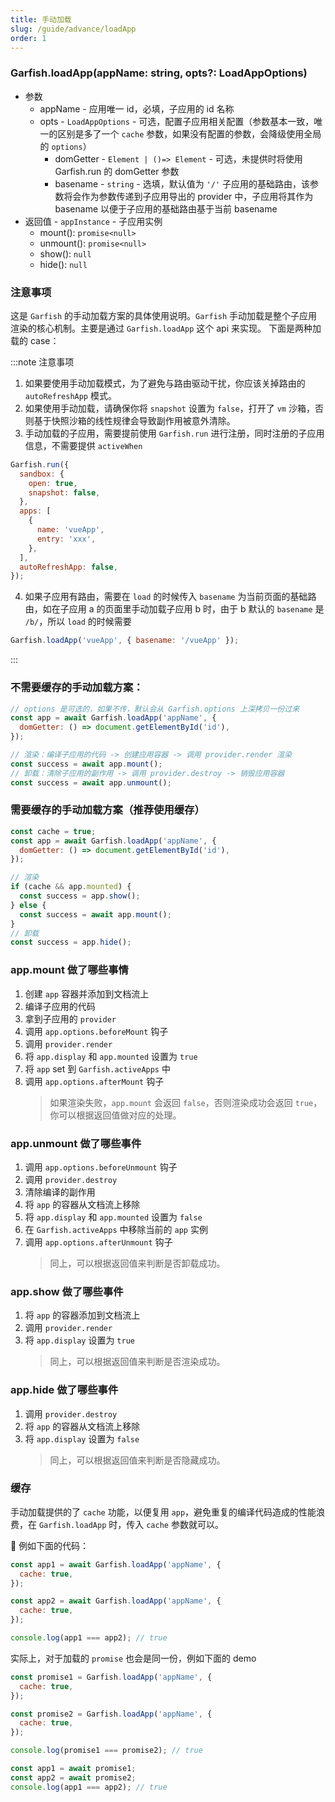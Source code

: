 ```yaml
---
title: 手动加载
slug: /guide/advance/loadApp
order: 1
---
```


### Garfish.loadApp(appName: string, opts?: LoadAppOptions)

- 参数
  - appName - 应用唯一 id，必填，子应用的 id 名称
  - opts - `LoadAppOptions` - 可选，配置子应用相关配置（参数基本一致，唯一的区别是多了一个 `cache` 参数，如果没有配置的参数，会降级使用全局的 `options`）
    - domGetter - `Element | ()=> Element` - 可选，未提供时将使用 Garfish.run 的 domGetter 参数
    - basename - `string` - 选填，默认值为 `'/'` 子应用的基础路由，该参数将会作为参数传递到子应用导出的 provider 中，子应用将其作为 basename 以便于子应用的基础路由基于当前 basename
- 返回值 - `appInstance` - 子应用实例
  - mount(): `promise<null>`
  - unmount(): `promise<null>`
  - show(): `null`
  - hide(): `null`

### 注意事项

这是 `Garfish` 的手动加载方案的具体使用说明。`Garfish` 手动加载是整个子应用渲染的核心机制。主要是通过 `Garfish.loadApp` 这个 api 来实现。
下面是两种加载的 case：

:::note 注意事项

1. 如果要使用手动加载模式，为了避免与路由驱动干扰，你应该关掉路由的 `autoRefreshApp` 模式。
2. 如果使用手动加载，请确保你将 `snapshot` 设置为 `false`，打开了 `vm` 沙箱，否则基于快照沙箱的线性规律会导致副作用被意外清除。
3. 手动加载的子应用，需要提前使用 `Garfish.run` 进行注册，同时注册的子应用信息，不需要提供 `activeWhen`

```js
Garfish.run({
  sandbox: {
    open: true,
    snapshot: false,
  },
  apps: [
    {
      name: 'vueApp',
      entry: 'xxx',
    },
  ],
  autoRefreshApp: false,
});
```

4. 如果子应用有路由，需要在 `load` 的时候传入 `basename` 为当前页面的基础路由，如在子应用 a 的页面里手动加载子应用 b 时，由于 b 默认的 `basename` 是 `/b/`，所以 `load` 的时候需要

```js
Garfish.loadApp('vueApp', { basename: '/vueApp' });
```

:::

### 不需要缓存的手动加载方案：

```js
// options 是可选的，如果不传，默认会从 Garfish.options 上深拷贝一份过来
const app = await Garfish.loadApp('appName', {
  domGetter: () => document.getElementById('id'),
});

// 渲染：编译子应用的代码 -> 创建应用容器 -> 调用 provider.render 渲染
const success = await app.mount();
// 卸载：清除子应用的副作用 -> 调用 provider.destroy -> 销毁应用容器
const success = await app.unmount();
```

### 需要缓存的手动加载方案（推荐使用缓存）

```js
const cache = true;
const app = await Garfish.loadApp('appName', {
  domGetter: () => document.getElementById('id'),
});

// 渲染
if (cache && app.mounted) {
  const success = app.show();
} else {
  const success = await app.mount();
}
// 卸载
const success = app.hide();
```

### app.mount 做了哪些事情

1. 创建 `app` 容器并添加到文档流上
2. 编译子应用的代码
3. 拿到子应用的 `provider`
4. 调用 `app.options.beforeMount` 钩子
5. 调用 `provider.render`
6. 将 `app.display` 和 `app.mounted` 设置为 `true`
7. 将 `app` set 到 `Garfish.activeApps` 中
8. 调用 `app.options.afterMount` 钩子
   > 如果渲染失败，`app.mount` 会返回 `false`，否则渲染成功会返回 `true`，你可以根据返回值做对应的处理。

### app.unmount 做了哪些事件

1. 调用 `app.options.beforeUnmount` 钩子
2. 调用 `provider.destroy`
3. 清除编译的副作用
4. 将 `app` 的容器从文档流上移除
5. 将 `app.display` 和 `app.mounted` 设置为 `false`
6. 在 `Garfish.activeApps` 中移除当前的 `app` 实例
7. 调用 `app.options.afterUnmount` 钩子
   > 同上，可以根据返回值来判断是否卸载成功。

### app.show 做了哪些事件

1. 将 `app` 的容器添加到文档流上
2. 调用 `provider.render`
3. 将 `app.display` 设置为 `true`
   > 同上，可以根据返回值来判断是否渲染成功。

### app.hide 做了哪些事件

1. 调用 `provider.destroy`
2. 将 `app` 的容器从文档流上移除
3. 将 `app.display` 设置为 `false`
   > 同上，可以根据返回值来判断是否隐藏成功。

### 缓存

手动加载提供的了 `cache` 功能，以便复用 `app`，避免重复的编译代码造成的性能浪费，在 `Garfish.loadApp` 时，传入 `cache` 参数就可以。

 例如下面的代码：

```js
const app1 = await Garfish.loadApp('appName', {
  cache: true,
});

const app2 = await Garfish.loadApp('appName', {
  cache: true,
});

console.log(app1 === app2); // true
```

实际上，对于加载的 `promise` 也会是同一份，例如下面的 demo

```js
const promise1 = Garfish.loadApp('appName', {
  cache: true,
});

const promise2 = Garfish.loadApp('appName', {
  cache: true,
});

console.log(promise1 === promise2); // true

const app1 = await promise1;
const app2 = await promise2;
console.log(app1 === app2); // true
```
